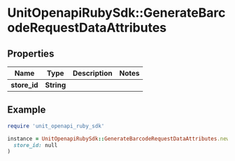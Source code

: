 # UnitOpenapiRubySdk::GenerateBarcodeRequestDataAttributes

## Properties

| Name | Type | Description | Notes |
| ---- | ---- | ----------- | ----- |
| **store_id** | **String** |  |  |

## Example

```ruby
require 'unit_openapi_ruby_sdk'

instance = UnitOpenapiRubySdk::GenerateBarcodeRequestDataAttributes.new(
  store_id: null
)
```

